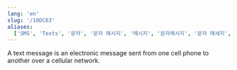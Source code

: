 ```yaml
---
lang: 'en'
slug: '/10DC63'
aliases:
  ['SMS', 'Texts', '문자', '문자 메시지', '메시지', '문자메시지', '문자 메세지', '메세지,', 'Messages', 'Message']
---
```


A text message is an electronic message sent from one cell phone to another over a cellular network.
